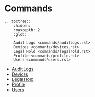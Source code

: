 # Commands

```{eval-rst}
.. toctree::
    :hidden:
    :maxdepth: 2
    :glob:

    Audit Logs <commands/auditlogs.rst>
    Devices <commands/devices.rst>
    Legal Hold <commands/legalhold.rst>
    Profile <commands/profile.rst>
    Users <commands/users.rst>
```

* [Audit Logs](commands/auditlogs.rst)
* [Devices](commands/devices.rst)
* [Legal Hold](commands/legalhold.rst)
* [Profile](commands/profile.rst)
* [Users](commands/users.rst)
